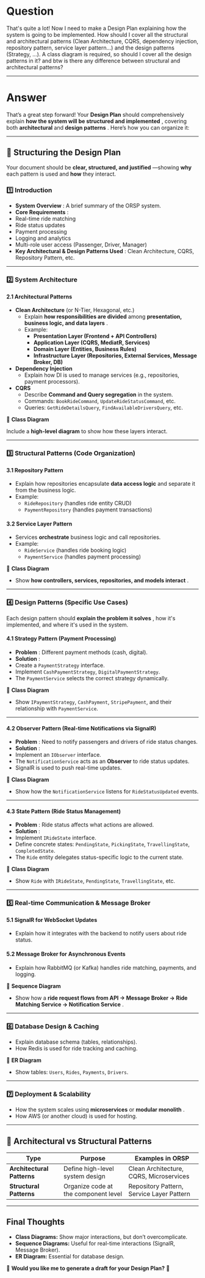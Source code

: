 # Question

That's quite a lot! Now I need to make a Design Plan explaining how the system is going to be implemented. How should I cover all the structural and architectural patterns (Clean Architecture, CQRS, dependency injection, repository pattern, service layer pattern...) and the design patterns (Strategy, ...). A class diagram is required, so should I cover all the design patterns in it? and btw is there any difference between structural and architectural patterns?

---

# Answer

That’s a great step forward! Your **Design Plan** should comprehensively explain  **how the system will be structured and implemented** , covering both **architectural** and  **design patterns** . Here’s how you can organize it:

---

## **📌 Structuring the Design Plan**

Your document should be  **clear, structured, and justified** —showing **why** each pattern is used and **how** they interact.

### **1️⃣ Introduction**

* **System Overview** : A brief summary of the ORSP system.
* **Core Requirements** :
* Real-time ride matching
* Ride status updates
* Payment processing
* Logging and analytics
* Multi-role user access (Passenger, Driver, Manager)
* **Key Architectural & Design Patterns Used** : Clean Architecture, CQRS, Repository Pattern, etc.

---

### **2️⃣ System Architecture**

#### **2.1 Architectural Patterns**

* **Clean Architecture** (or N-Tier, Hexagonal, etc.)
  * Explain **how responsibilities are divided** among  **presentation, business logic, and data layers** .
  * Example:
    * **Presentation Layer (Frontend + API Controllers)**
    * **Application Layer (CQRS, MediatR, Services)**
    * **Domain Layer (Entities, Business Rules)**
    * **Infrastructure Layer (Repositories, External Services, Message Broker, DB)**
* **Dependency Injection**
  * Explain how DI is used to manage services (e.g., repositories, payment processors).
* **CQRS**
  * Describe **Command and Query segregation** in the system.
  * Commands: `BookRideCommand`, `UpdateRideStatusCommand`, etc.
  * Queries: `GetRideDetailsQuery`, `FindAvailableDriversQuery`, etc.

📌 **Class Diagram**

Include a **high-level diagram** to show how these layers interact.

---

### **3️⃣ Structural Patterns (Code Organization)**

#### **3.1 Repository Pattern**

* Explain how repositories encapsulate **data access logic** and separate it from the business logic.
* Example:
  * `RideRepository` (handles ride entity CRUD)
  * `PaymentRepository` (handles payment transactions)

#### **3.2 Service Layer Pattern**

* Services **orchestrate** business logic and call repositories.
* Example:
  * `RideService` (handles ride booking logic)
  * `PaymentService` (handles payment processing)

📌 **Class Diagram**

* Show  **how controllers, services, repositories, and models interact** .

---

### **4️⃣ Design Patterns (Specific Use Cases)**

Each design pattern should  **explain the problem it solves** , how it's implemented, and where it's used in the system.

#### **4.1 Strategy Pattern (Payment Processing)**

* **Problem** : Different payment methods (cash, digital).
* **Solution** :
* Create a `PaymentStrategy` interface.
* Implement `CashPaymentStrategy`, `DigitalPaymentStrategy`.
* The `PaymentService` selects the correct strategy dynamically.

📌 **Class Diagram**

* Show `IPaymentStrategy`, `CashPayment`, `StripePayment`, and their relationship with `PaymentService`.

---

#### **4.2 Observer Pattern (Real-time Notifications via SignalR)**

* **Problem** : Need to notify passengers and drivers of ride status changes.
* **Solution** :
* Implement an `IObserver` interface.
* The `NotificationService` acts as an **Observer** to ride status updates.
* SignalR is used to push real-time updates.

📌 **Class Diagram**

* Show how the `NotificationService` listens for `RideStatusUpdated` events.

---

#### **4.3 State Pattern (Ride Status Management)**

* **Problem** : Ride status affects what actions are allowed.
* **Solution** :
* Implement `IRideState` interface.
* Define concrete states: `PendingState`, `PickingState`, `TravellingState`, `CompletedState`.
* The `Ride` entity delegates status-specific logic to the current state.

📌 **Class Diagram**

* Show `Ride` with `IRideState`, `PendingState`, `TravellingState`, etc.

---

### **5️⃣ Real-time Communication & Message Broker**

#### **5.1 SignalR for WebSocket Updates**

* Explain how it integrates with the backend to notify users about ride status.

#### **5.2 Message Broker for Asynchronous Events**

* Explain how RabbitMQ (or Kafka) handles ride matching, payments, and logging.

📌 **Sequence Diagram**

* Show how a  **ride request flows from API → Message Broker → Ride Matching Service → Notification Service** .

---

### **6️⃣ Database Design & Caching**

* Explain database schema (tables, relationships).
* How Redis is used for ride tracking and caching.

📌 **ER Diagram**

* Show tables: `Users`, `Rides`, `Payments`, `Drivers`.

---

### **7️⃣ Deployment & Scalability**

* How the system scales using **microservices** or  **modular monolith** .
* How AWS (or another cloud) is used for hosting.

---

## **📌 Architectural vs Structural Patterns**

| **Type**                   | **Purpose**                    | **Examples in ORSP**                |
| -------------------------------- | ------------------------------------ | ----------------------------------------- |
| **Architectural Patterns** | Define high-level system design      | Clean Architecture, CQRS, Microservices   |
| **Structural Patterns**    | Organize code at the component level | Repository Pattern, Service Layer Pattern |

---

## **Final Thoughts**

* **Class Diagrams:** Show major interactions, but don’t overcomplicate.
* **Sequence Diagrams:** Useful for real-time interactions (SignalR, Message Broker).
* **ER Diagram:** Essential for database design.

📌 **Would you like me to generate a draft for your Design Plan?** 🚀
